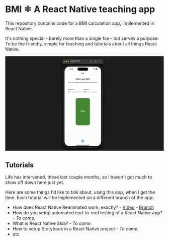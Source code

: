 # BMI ⚛️ A React Native teaching app 

This repository contains code for a BMI calculation app, implemented in React Native. 

It's nothing special - barely more than a single file - but serves a purpose: To be the friendly, simple for teaching and tutorials about all things React Native.

![A screenshot of the BMI teaching app](./docs/bmi-app-screenshot.png)

## Tutorials

Life has intervened, these last couple months, so I haven't got much to show off down here just yet.

Here are some things I'd like to talk about, using this app, when I get the time. Each tutorial will be implemented on a different branch of the app:

- How does React Native Reanimated work, exactly? - [Video](https://www.youtube.com/watch?v=ydtJC898T74) - [Branch](https://github.com/sorenfrederiksen/bmi-teaching-app/tree/how-does-react-native-reanimated-work-exactly)
- How do you setup automated end-to-end testing of a React Native app? - _To come._
- What is React Native Skia? - _To come._
- How to setup Storybook in a React Native project - _To come._
- etc.

